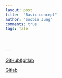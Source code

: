 ```yaml
---
layout: post
title:  "Basic concept"
author: "Soobin Jung"
comments: true
tags: Tale




---
```


[GitHub&gitlab](https://medium.com/@_diana_lee/github-gitlab%EC%9C%BC%EB%A1%9C-%ED%98%91%EC%97%85%ED%95%98%EB%8A%94-%ED%95%9C%EA%B0%80%EC%A7%80-%EB%B0%A9%EB%B2%95-feature-branch-workflow-9034441cf285)

[Gitlab](https://ko.wikipedia.org/wiki/%EA%B9%83%EB%9E%A9)

